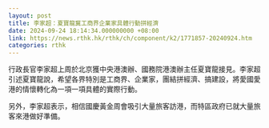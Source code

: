 ```yaml
---
layout: post
title: 李家超：夏寶龍冀工商界企業家具體行動拼經濟
date: 2024-09-24 18:14:34.000000000 +08:00
link: https://news.rthk.hk/rthk/ch/component/k2/1771857-20240924.htm
categories: rthk
---
```


行政長官李家超上周於北京獲中央港澳辦、國務院港澳辦主任夏寶龍接見。李家超引述夏寶龍說，希望各界特別是工商界、企業家，團結拼經濟、搞建設，將愛國愛港的情懷轉化為一項一項具體的實際行動。

另外，李家超表示，相信國慶黃金周會吸引大量旅客訪港，而特區政府已就大量旅客來港做好準備。
